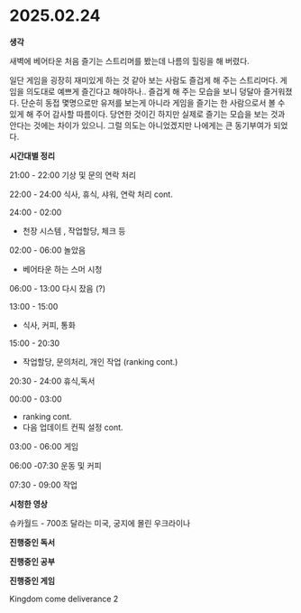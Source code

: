 # 2025.02.24



**생각**

새벽에 베어타운 처음 즐기는 스트리머를 봤는데 나름의 힐링을 해 버렸다.

일단 게임을 굉장히 재미있게 하는 것 같아 보는 사람도 즐겁게 해 주는 스트리머다. 게임을 의도대로 예쁘게 즐긴다고 해야하나.. 즐겁게 해 주는 모습을 보니 덩달아 즐거워졌다. 단순히 동접 몇명으로만 유저를 보는게 아니라 게임을 즐기는 한 사람으로서 볼 수 있게 해 주어 감사할 따름이다. 당연한 것이긴 하지만 실제로 즐기는 모습을 보는 것과 안다는 것에는 차이가 있으니. 그럴 의도는 아니었겠지만 나에게는 큰 동기부여가 되었다.



**시간대별 정리**

21:00 - 22:00 기상 및 문의 연락 처리

22:00 - 24:00 식사, 휴식, 샤워, 연락 처리 cont.

24:00 - 02:00 

* 천장 시스템 , 작업할당, 체크 등 

02:00 - 06:00 놀았음 

* 베어타운 하는 스머 시청 

06:00 - 13:00 다시 잤음 (?)

13:00 - 15:00 

* 식사, 커피, 통화 

15:00 - 20:30

* 작업할당, 문의처리, 개인 작업 (ranking cont.)

20:30 - 24:00 휴식,독서

00:00 - 03:00 

* ranking cont. 
* 다음 업데이트 컨픽 설정 cont.

03:00 - 06:00 게임 

06:00 -07:30 운동 및 커피 

07:30 - 09:00 작업





**시청한 영상**

슈카월드 - 700조 달라는 미국, 궁지에 몰린 우크라이나 



**진행중인 독서**





**진행중인 공부**



**진행중인 게임** 

Kingdom come deliverance 2

